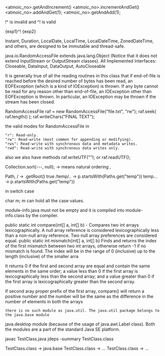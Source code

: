 
<atmoic_no>.getAndIncrement()
<atmoic_no>.incrementAndGet()
<atmoic_no>.addAndGet(1);
<atmoic_no>.getAndAdd(1);



!^ is invalid   and ^!  is valid



{exp1}^! {exp2}




Instant, Duration, LocalDate, LocalTime, LocalDateTime, ZonedDateTime, and others, are designed to be immutable and thread-safe.




java.io.RandomAccessFile extends java.lang.Object  (Notice that it does not extend InputStream or OutputStream classes).
All Implemented Interfaces: Closeable, DataInput, DataOutput, AutoCloseable


It is generally true of all the reading routines in this class that if end-of-file is reached before the desired number of bytes has been read, an EOFException (which is a kind of IOException) is thrown. If any byte cannot be read for any reason other than end-of-file, an IOException other than EOFException is thrown. In particular, an IOException may be thrown if the stream has been closed.



RandomAccessFile raf = new RandomAccessFile("file.txt", "rw");
raf.seek( raf.length() );
raf.writeChars("FINAL TEXT");


the valid modes for RandomAccessFile in 

    "r": Read-only.
    "rw": Read-write (most common for appending or modifying).
    "rws": Read-write with synchronous data and metadata writes.
    "rwd": Read-write with synchronous data writes only.

also we also have methods raf.writeUTF("<string>");
or raf.readUTF();







Collection.sort(---, null); -> means natural ordering , 



Path, 
/ -> .getRoot() true
/temp/..  -> p.startsWith(Paths.get("temp")) 
temp...  -> p.startsWith(Paths.get("temp"))





in switch case 

char m;
m can hold all the case values.



module-info.java must not be empty
and it is compiled into module-info.class by the compiler.




public static int compare(int[] a, int[] b) - Compares two int arrays lexicographically. 
 A null array reference is considered lexicographically less than a non-null array reference. Two null array  preferences are considered equal.
public static int mismatch(int[] a, int[] b)
Finds and returns the index of the first mismatch between two int arrays, otherwise return -1 if no mismatch is found. The index will be in the range of 0 (inclusive) up to the length (inclusive) of the smaller arra


It returns 0 if the first and second array are equal and contain the same elements in the same order; a value less than 0 if the first array is lexicographically less than the second array; and a value greater than 0 if the first array is lexicographically greater than the second array.




 If second aray proper prefix of the first array, compare() will return a positive number and the number will be the same as the difference in the number of elements in both the arrays



    there is no such module as java.util. The java.util package belongs to the java.base module



java.desktop module (because of the usage of java.awt.Label class).
  Both the modules are a part of the standard Java SE platform. 




  javac TestClass.java
jdeps -summary TestClass.class



TestClass.class -> java.base
TestClass.class -> ...
TestClass.class -> ...











